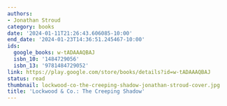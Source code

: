 ```yaml
---
authors:
- Jonathan Stroud
category: books
date: '2024-01-11T21:26:43.606085-10:00'
end_date: '2024-01-23T14:36:51.245467-10:00'
ids:
  google_books: w-tADAAAQBAJ
  isbn_10: '1484729056'
  isbn_13: '9781484729052'
link: https://play.google.com/store/books/details?id=w-tADAAAQBAJ
status: read
thumbnail: lockwood-co-the-creeping-shadow-jonathan-stroud-cover.jpg
title: 'Lockwood & Co.: The Creeping Shadow'
---
```

